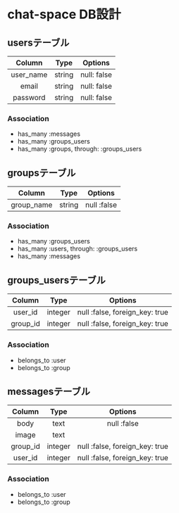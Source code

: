 # chat-space DB設計
## usersテーブル
| Column | Type | Options |
|:------:|:----:|:-------:|
|user_name|string|null: false|
|email|string|null: false|
|password|string|null: false|
### Association
- has_many :messages
- has_many :groups_users
- has_many :groups, through: :groups_users

## groupsテーブル
| Column | Type | Options |
|:------:|:----:|:-------:|
|group_name|string|null :false|
### Association
- has_many :groups_users
- has_many :users, through: :groups_users
- has_many :messages

## groups_usersテーブル
| Column | Type | Options |
|:------:|:----:|:-------:|
|user_id|integer|null :false, foreign_key: true|
|group_id|integer|null :false, foreign_key: true|
### Association
- belongs_to :user
- belongs_to :group

## messagesテーブル
| Column | Type | Options |
|:------:|:----:|:-------:|
|body|text|null :false|
|image|text||
|group_id|integer|null :false, foreign_key: true|
|user_id|integer|null :false, foreign_key: true|
### Association
- belongs_to :user
- belongs_to :group